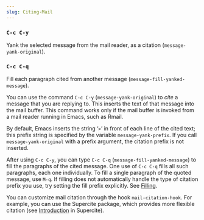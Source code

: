 ```yaml
---
slug: Citing-Mail
---
```


### `C-c C-y`

Yank the selected message from the mail reader, as a citation (`message-yank-original`).

### `C-c C-q`

Fill each paragraph cited from another message (`message-fill-yanked-message`).

You can use the command `C-c C-y` (`message-yank-original`) to *cite* a message that you are replying to. This inserts the text of that message into the mail buffer. This command works only if the mail buffer is invoked from a mail reader running in Emacs, such as Rmail.

By default, Emacs inserts the string ‘`>`’ in front of each line of the cited text; this prefix string is specified by the variable `message-yank-prefix`. If you call `message-yank-original` with a prefix argument, the citation prefix is not inserted.

After using `C-c C-y`, you can type `C-c C-q` (`message-fill-yanked-message`) to fill the paragraphs of the cited message. One use of `C-c C-q` fills all such paragraphs, each one individually. To fill a single paragraph of the quoted message, use `M-q`. If filling does not automatically handle the type of citation prefix you use, try setting the fill prefix explicitly. See [Filling](/docs/emacs/Filling).

You can customize mail citation through the hook `mail-citation-hook`. For example, you can use the Supercite package, which provides more flexible citation (see [Introduction](https://www.gnu.org/software/emacs/manual/html_mono/sc.html#Introduction) in Supercite).

